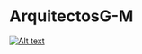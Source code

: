 # ArquitectosG-M


[![Alt text](https://img.youtube.com/vi/MtFr0EwgCmc/0.jpg)](https://www.youtube.com/watch?v=MtFr0EwgCmc)

